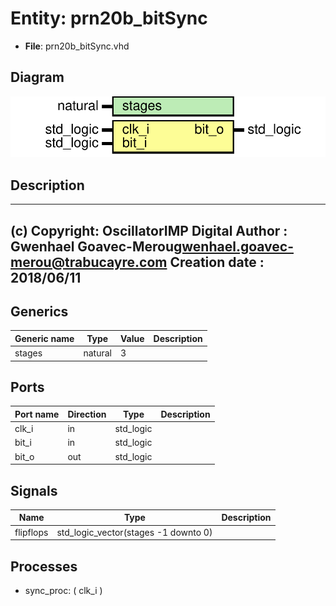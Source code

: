 # Entity: prn20b_bitSync

- **File**: prn20b_bitSync.vhd
## Diagram

![Diagram](prn20b_bitSync.svg "Diagram")
## Description

-------------------------------------------------------------------------
 (c) Copyright: OscillatorIMP Digital
 Author : Gwenhael Goavec-Merou<gwenhael.goavec-merou@trabucayre.com>
 Creation date : 2018/06/11
-------------------------------------------------------------------------
## Generics

| Generic name | Type    | Value | Description |
| ------------ | ------- | ----- | ----------- |
| stages       | natural | 3     |             |
## Ports

| Port name | Direction | Type      | Description |
| --------- | --------- | --------- | ----------- |
| clk_i     | in        | std_logic |             |
| bit_i     | in        | std_logic |             |
| bit_o     | out       | std_logic |             |
## Signals

| Name      | Type                                 | Description |
| --------- | ------------------------------------ | ----------- |
| flipflops | std_logic_vector(stages -1 downto 0) |             |
## Processes
- sync_proc: ( clk_i )
